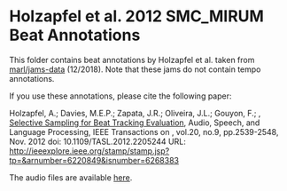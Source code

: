 # Holzapfel et al. 2012 SMC_MIRUM Beat Annotations

This folder contains beat annotations by Holzapfel et al.
taken from [marl/jams-data](https://github.com/marl/jams-data/tree/master/datasets/SMC_MIREX) (12/2018).
Note that these jams do not contain tempo annotations.

If you use these annotations, please cite the following paper:    

Holzapfel, A.; Davies, M.E.P.; Zapata, J.R.; Oliveira, J.L.; Gouyon, F.; , [Selective Sampling for Beat Tracking Evaluation](https://repositorio.inesctec.pt/bitstream/123456789/2539/1/PS-07771.pdf), Audio, Speech, and Language Processing, IEEE Transactions on , vol.20, no.9, pp.2539-2548, Nov. 2012
doi: 10.1109/TASL.2012.2205244
URL: http://ieeexplore.ieee.org/stamp/stamp.jsp?tp=&arnumber=6220849&isnumber=6268383

The audio files are available [here](http://smc.inescporto.pt/data-2/).